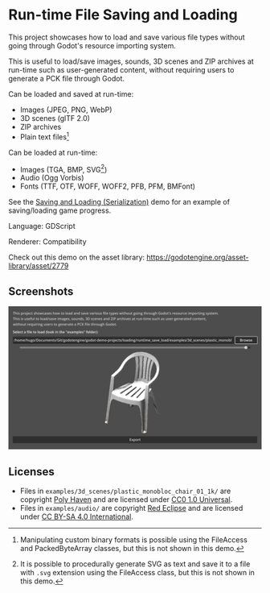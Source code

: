 # Run-time File Saving and Loading

This project showcases how to load and save various file types without going
through Godot's resource importing system.

This is useful to load/save images, sounds, 3D scenes and ZIP archives at
run-time such as user-generated content, without requiring users to generate a
PCK file through Godot.

Can be loaded and saved at run-time:

- Images (JPEG, PNG, WebP)
- 3D scenes (glTF 2.0)
- ZIP archives
- Plain text files[^1]

Can be loaded at run-time:

- Images (TGA, BMP, SVG[^2])
- Audio (Ogg Vorbis)
- Fonts (TTF, OTF, WOFF, WOFF2, PFB, PFM, BMFont)

[^1]: Manipulating custom binary formats is possible using the FileAccess and
PackedByteArray classes, but this is not shown in this demo.

[^2]: It is possible to procedurally generate SVG as text and save it to a file
with `.svg` extension using the FileAccess class, but this is not shown in
this demo.

See the [Saving and Loading (Serialization)](/loading/serialization/) demo for
an example of saving/loading game progress.

Language: GDScript

Renderer: Compatibility

Check out this demo on the asset library: https://godotengine.org/asset-library/asset/2779

## Screenshots

![Screenshot](screenshots/runtime_save_load.webp)

## Licenses

- Files in `examples/3d_scenes/plastic_monobloc_chair_01_1k/` are copyright
  [Poly Haven](https://polyhaven.com/a/plastic_monobloc_chair_01)
  and are licensed under [CC0 1.0 Universal](https://creativecommons.org/publicdomain/zero/1.0/).
- Files in `examples/audio/` are copyright [Red Eclipse](https://redeclipse.net)
  and are licensed under [CC BY-SA 4.0 International](https://www.creativecommons.org/licenses/by-sa/4.0/).
